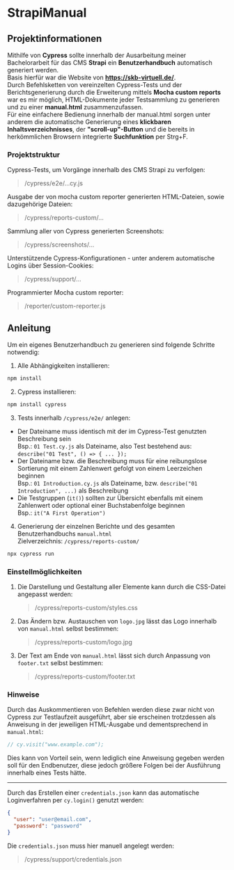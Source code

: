 # StrapiManual

## Projektinformationen

Mithilfe von **Cypress** sollte innerhalb der Ausarbeitung meiner Bachelorarbeit für das CMS **Strapi** ein **Benutzerhandbuch** automatisch generiert werden.  
Basis hierfür war die Website von **https://skb-virtuell.de/**.  
Durch Befehlsketten von vereinzelten Cypress-Tests und der Berichtsgenerierung durch die Erweiterung mittels **Mocha custom reports** war es mir möglich, HTML-Dokumente jeder Testsammlung zu generieren und zu einer **manual.html** zusammenzufassen.  
Für eine einfachere Bedienung innerhalb der manual.html sorgen unter anderem die automatische Generierung eines **klickbaren Inhaltsverzeichnisses**, der **"scroll-up"-Button** und die bereits in herkömmlichen Browsern integrierte **Suchfunktion** per Strg+F.

### Projektstruktur

Cypress-Tests, um Vorgänge innerhalb des CMS Strapi zu verfolgen:

> /cypress/e2e/...cy.js

Ausgabe der von mocha custom reporter generierten HTML-Dateien, sowie dazugehörige Dateien:

> /cypress/reports-custom/...

Sammlung aller von Cypress generierten Screenshots:

> /cypress/screenshots/...

Unterstützende Cypress-Konfigurationen - unter anderem automatische Logins über Session-Cookies:

> /cypress/support/...

Programmierter Mocha custom reporter:

> /reporter/custom-reporter.js

## Anleitung

Um ein eigenes Benutzerhandbuch zu generieren sind folgende Schritte notwendig:

1. Alle Abhängigkeiten installieren:

```bash
npm install
```

2. Cypress installieren:

```bash
npm install cypress
```

3. Tests innerhalb `/cypress/e2e/` anlegen:

- Der Dateiname muss identisch mit der im Cypress-Test genutzten Beschreibung sein  
  Bsp.: `01 Test.cy.js` als Dateiname, also Test bestehend aus: `describe("01 Test", () => { ... });`
- Der Dateiname bzw. die Beschreibung muss für eine reibungslose Sortierung mit einem Zahlenwert gefolgt von einem Leerzeichen beginnen  
  Bsp.: `01 Introduction.cy.js` als Dateiname, bzw. `describe("01 Introduction", ...)` als Beschreibung
- Die Testgruppen (`it()`) sollten zur Übersicht ebenfalls mit einem Zahlenwert oder optional einer Buchstabenfolge beginnen  
  Bsp.: `it("A First Operation")`

4. Generierung der einzelnen Berichte und des gesamten Benutzerhandbuchs `manual.html`  
   Zielverzeichnis: `/cypress/reports-custom/`

```bash
npx cypress run
```

### Einstellmöglichkeiten

1. Die Darstellung und Gestaltung aller Elemente kann durch die CSS-Datei angepasst werden:

   > /cypress/reports-custom/styles.css

2. Das Ändern bzw. Austauschen von `logo.jpg` lässt das Logo innerhalb von `manual.html` selbst bestimmen:

   > /cypress/reports-custom/logo.jpg

3. Der Text am Ende von `manual.html` lässt sich durch Anpassung von `footer.txt` selbst bestimmen:
   > /cypress/reports-custom/footer.txt

### Hinweise

Durch das Auskommentieren von Befehlen werden diese zwar nicht von Cypress zur Testlaufzeit ausgeführt, aber sie erscheinen trotzdessen als Anweisung in der jeweiligen HTML-Ausgabe und dementsprechend in `manual.html`:

```javascript
// cy.visit("www.example.com");
```

Dies kann von Vorteil sein, wenn lediglich eine Anweisung gegeben werden soll für den Endbenutzer, diese jedoch größere Folgen bei der Ausführung innerhalb eines Tests hätte.

---

Durch das Erstellen einer `credentials.json` kann das automatische Loginverfahren per `cy.login()` genutzt werden:

```json
{
  "user": "user@email.com",
  "password": "password"
}
```

Die `credentials.json` muss hier manuell angelegt werden:

> /cypress/support/credentials.json
